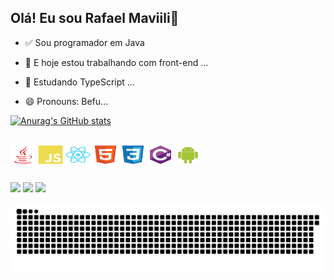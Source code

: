 

## Olá! Eu sou Rafael Maviili👋

- ✅ Sou programador em Java
- 🔭 E hoje estou trabalhando com front-end ...
- 🌱 Estudando TypeScript ...

- 😄 Pronouns: Befu...

 [![Anurag's GitHub stats](https://github-readme-stats.vercel.app/api?username=RafaelMavili)](https://github.com/RafaelMavili/github-readme-stats)
 
 <div style="display: inline_block"><br>  
   <img align="center" alt="Rafa-Js" height="30" width="40" src="https://raw.githubusercontent.com/devicons/devicon/master/icons/java/java-plain.svg">
   <img align="center" alt="Rafa-Js" height="30" width="40" src="https://raw.githubusercontent.com/devicons/devicon/master/icons/javascript/javascript-plain.svg"> 
   <img align="center" alt="Rafa-Js" height="30" width="40" src="https://raw.githubusercontent.com/devicons/devicon/master/icons/react/react-original.svg">
   <img align="center" alt="Rafa-Js" height="30" width="40" src="https://raw.githubusercontent.com/devicons/devicon/master/icons/html5/html5-original.svg">
   <img align="center" alt="Rafa-Js" height="30" width="40" src="https://raw.githubusercontent.com/devicons/devicon/master/icons/css3/css3-original.svg">
   <img align="center" alt="Rafa-Js" height="30" width="40" src="https://raw.githubusercontent.com/devicons/devicon/master/icons/csharp/csharp-original.svg">
   <img align="center" alt="Rafa-Js" height="30" width="40" src="https://raw.githubusercontent.com/devicons/devicon/master/icons/android/android-original.svg">
 </div>

  ##
<div>
   <a href="https://www.linkedin.com/in/rafael-mavili-22543522b/" target="_blank"><img src="https://img.shields.io/badge/-rafaelmavili-%22543522b?style=for-the-badge&logo=linkedin&logoColor=black" target="_blank"></a> 
   <a href="https://www.instagram.com/rmavili14/" target="_blank"><img src="https://img.shields.io/badge/-RafaelMavili-%23E4405F?style=for-the-badge&logo=instagram&logoColor=black" target="_blank"></a>
   <a href="https://twitter.com/RafaelMavili" target="_blank"><img src="https://img.shields.io/badge/RafaelMavili-%230077B5?style=for-the-badge&logo=twitter&logoColor=black" target="_blank"></a>
 
  ![Snake animation](https://github.com/Inglaciela/Inglaciela/blob/output/github-contribution-grid-snake.svg) 
</div>  

